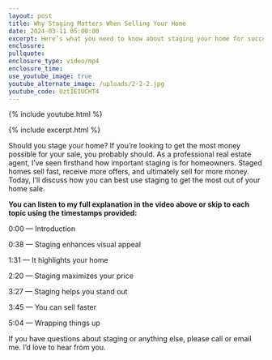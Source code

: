```yaml
---
layout: post
title: Why Staging Matters When Selling Your Home
date: 2024-03-11 05:00:00
excerpt: Here’s what you need to know about staging your home for success.
enclosure:
pullquote:
enclosure_type: video/mp4
enclosure_time:
use_youtube_image: true
youtube_alternate_image: /uploads/2-2-2.jpg
youtube_code: UztIE1UCHT4
---
```

{% include youtube.html %}

{% include excerpt.html %}

Should you stage your home? If you’re looking to get the most money possible for your sale, you probably should. As a professional real estate agent, I’ve seen firsthand how important staging is for homeowners. Staged homes sell fast, receive more offers, and ultimately sell for more money. Today, I’ll discuss how you can best use staging to get the most out of your home sale.&nbsp;

**You can listen to my full explanation in the video above or skip to each topic using the timestamps provided:**&nbsp;

0:00 — Introduction&nbsp;

0:38 — Staging enhances visual appeal&nbsp;

1:31 — It highlights your home

2:20 — Staging maximizes your price

3:27 — Staging helps you stand out&nbsp;

3:45 — You can sell faster&nbsp;

5:04 — Wrapping things up

If you have questions about staging or anything else, please call or email me. I’d love to hear from you.<br>